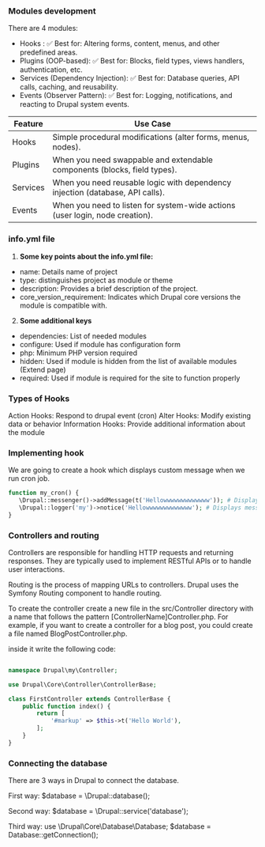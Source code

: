 ### Modules development
There are 4 modules:
- Hooks : ✅ Best for: Altering forms, content, menus, and other predefined areas.
- Plugins (OOP-based): ✅ Best for: Blocks, field types, views handlers, authentication, etc.
- Services (Dependency Injection): ✅ Best for: Database queries, API calls, caching, and reusability.
- Events (Observer Pattern): ✅ Best for: Logging, notifications, and reacting to Drupal system events.

| Feature |	Use Case |
|---------|----------|
| Hooks |	Simple procedural modifications (alter forms, menus, nodes). |
| Plugins |	When you need swappable and extendable components (blocks, field types). |
| Services |	When you need reusable logic with dependency injection (database, API calls). |
| Events |	When you need to listen for system-wide actions (user login, node creation). |


### info.yml file

1. **Some key points about the info.yml file:**

 - name: Details name of project
 - type: distinguishes project as module or theme
 - description: Provides a brief description of the project.
 - core_version_requirement: Indicates which Drupal core versions the module is compatible with.


2. **Some additional keys**

 - dependencies: List of needed modules
 - configure: Used if module has configuration form
 - php: Minimum PHP version required
 - hidden: Used if module is hidden from the list of available modules (Extend page)
 - required: Used if module is required for the site to function properly


### Types of Hooks
Action Hooks: Respond to drupal event (cron)
Alter Hooks: Modify existing data or behavior
Information Hooks: Provide additional information about the module

### Implementing hook

We are going to create a hook which displays custom message when we run cron job.

```php
function my_cron() {
   \Drupal::messenger()->addMessage(t('Hellowwwwwwwwwwwww')); # Displays message on UI
   \Drupal::logger('my')->notice('Hellowwwwwwwwwwwww'); # Displays message in logs
}
```

### Controllers and routing

Controllers are responsible for handling HTTP requests and returning responses. They are typically used to implement RESTful APIs or to handle user interactions.

Routing is the process of mapping URLs to controllers. Drupal uses the Symfony Routing component to handle routing.

To create the controller create a new file in the src/Controller directory with a name that follows the pattern [ControllerName]Controller.php. For example, if you want to create a controller for a blog post, you could create a file named BlogPostController.php.

inside it write the following code:

```php

namespace Drupal\my\Controller;

use Drupal\Core\Controller\ControllerBase;

class FirstController extends ControllerBase {
    public function index() {
        return [
            '#markup' => $this->t('Hello World'),
        ];
    }
}
```


### Connecting the database

There are 3 ways in Drupal to connect the database.

First way:
$database = \Drupal::database();

Second way:
$database = \Drupal::service('database');

Third way:
use \Drupal\Core\Database\Database;
$database = Database::getConnection();
